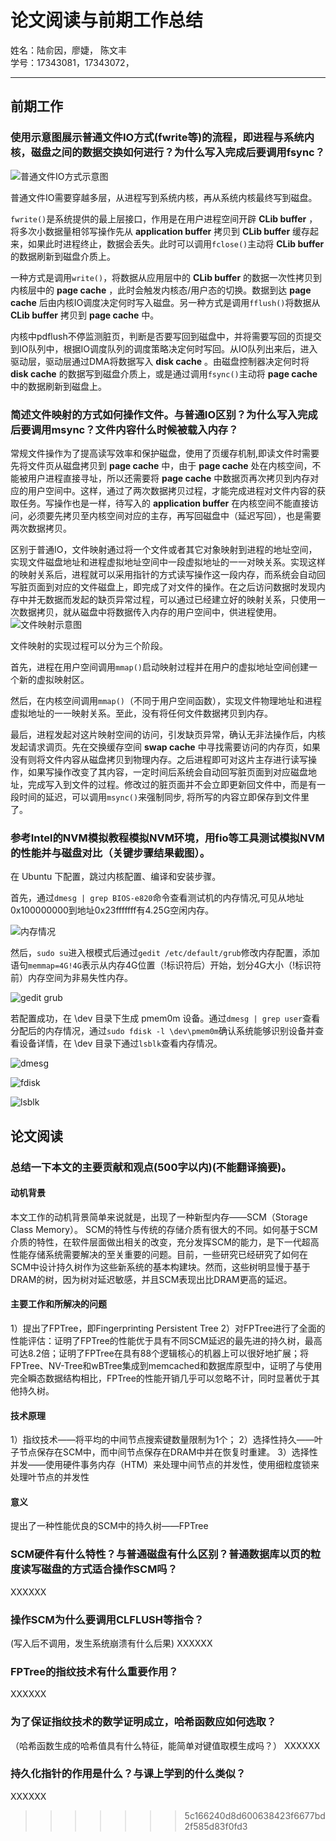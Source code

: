 # 论文阅读与前期工作总结
姓名：陆俞因，廖婕， 陈文丰<br/>
学号：17343081，17343072，

---
## 前期工作

### 使用示意图展示普通文件IO方式(fwrite等)的流程，即进程与系统内核，磁盘之间的数据交换如何进行？为什么写入完成后要调用fsync？
![普通文件IO方式示意图](http://blog.chinaunix.net/attachment/201207/11/27105712_13419741441gpp.gif)

普通文件IO需要穿越多层，从进程写到系统内核，再从系统内核最终写到磁盘。

`fwrite()`是系统提供的最上层接口，作用是在用户进程空间开辟 **CLib buffer** ，将多次小数据量相邻写操作先从 **application buffer** 拷贝到 **CLib buffer** 缓存起来，如果此时进程终止，数据会丢失。此时可以调用`fclose()`主动将 **CLib buffer** 的数据刷新到磁盘介质上。

一种方式是调用`write()`，将数据从应用层中的 **CLib buffer** 的数据一次性拷贝到内核层中的 **page cache** ，此时会触发内核态/用户态的切换。数据到达 **page cache** 后由内核IO调度决定何时写入磁盘。另一种方式是调用`fflush()`将数据从 **CLib buffer** 拷贝到 **page cache** 中。

内核中pdflush不停监测脏页，判断是否要写回到磁盘中，并将需要写回的页提交到IO队列中，根据IO调度队列的调度策略决定何时写回。从IO队列出来后，进入驱动层，驱动层通过DMA将数据写入 **disk cache** 。由磁盘控制器决定何时将 **disk cache** 的数据写到磁盘介质上，或是通过调用`fsync()`主动将 **page cache** 中的数据刷新到磁盘上。

### 简述文件映射的方式如何操作文件。与普通IO区别？为什么写入完成后要调用msync？文件内容什么时候被载入内存？
常规文件操作为了提高读写效率和保护磁盘，使用了页缓存机制,即读文件时需要先将文件页从磁盘拷贝到 **page cache** 中，由于 **page cache** 处在内核空间，不能被用户进程直接寻址，所以还需要将 **page cache** 中数据页再次拷贝到内存对应的用户空间中。这样，通过了两次数据拷贝过程，才能完成进程对文件内容的获取任务。写操作也是一样，待写入的 **application buffer** 在内核空间不能直接访问，必须要先拷贝至内核空间对应的主存，再写回磁盘中（延迟写回），也是需要两次数据拷贝。

区别于普通IO，文件映射通过将一个文件或者其它对象映射到进程的地址空间，实现文件磁盘地址和进程虚拟地址空间中一段虚拟地址的一一对映关系。实现这样的映射关系后，进程就可以采用指针的方式读写操作这一段内存，而系统会自动回写脏页面到对应的文件磁盘上，即完成了对文件的操作。在之后访问数据时发现内存中并无数据而发起的缺页异常过程，可以通过已经建立好的映射关系，只使用一次数据拷贝，就从磁盘中将数据传入内存的用户空间中，供进程使用。
![文件映射示意图](https://images0.cnblogs.com/blog2015/571793/201507/200501092691998.png)

文件映射的实现过程可以分为三个阶段。

首先，进程在用户空间调用`mmap()`启动映射过程并在用户的虚拟地址空间创建一个新的虚拟映射区。

然后，在内核空间调用`mmap()`（不同于用户空间函数），实现文件物理地址和进程虚拟地址的一一映射关系。至此，没有将任何文件数据拷贝到内存。

最后，进程发起对这片映射空间的访问，引发缺页异常，确认无非法操作后，内核发起请求调页。先在交换缓存空间 **swap cache** 中寻找需要访问的内存页，如果没有则将文件内容从磁盘拷贝到物理内存。之后进程即可对这片主存进行读写操作，如果写操作改变了其内容，一定时间后系统会自动回写脏页面到对应磁盘地址，完成写入到文件的过程。修改过的脏页面并不会立即更新回文件中，而是有一段时间的延迟，可以调用`msync()`来强制同步, 将所写的内容立即保存到文件里了。

### 参考Intel的NVM模拟教程模拟NVM环境，用fio等工具测试模拟NVM的性能并与磁盘对比（关键步骤结果截图）。
在 Ubuntu 下配置，跳过内核配置、编译和安装步骤。

首先，通过`dmesg | grep BIOS-e820`命令查看测试机的内存情况,可见从地址0x100000000到地址0x23fffffff有4.25G空闲内存。

![内存情况](https://raw.githubusercontent.com/anineee/Images/master/set-again2.JPG)

然后，`sudo su`进入根模式后通过`gedit /etc/default/grub`修改内存配置，添加语句`memmap=4G!4G`表示从内存4G位置（!标识符后）开始，划分4G大小（!标识符前）内存空间为非易失性内存。

![gedit grub](https://raw.githubusercontent.com/anineee/Images/master/gedit-grub2.JPG)

若配置成功，在 \dev 目录下生成 pmem0m 设备。通过`dmesg | grep user`查看分配后的内存情况，通过`sudo fdisk -l \dev\pmem0m`确认系统能够识别设备并查看设备详情，在 \dev 目录下通过`lsblk`查看内存情况。

![dmesg](https://raw.githubusercontent.com/anineee/Images/master/grup-succeed2_LI.jpg)

![fdisk](https://raw.githubusercontent.com/anineee/Images/master/grup-succeed_LI.jpg)

![lsblk](https://raw.githubusercontent.com/anineee/Images/master/lsblk_LI.jpg)

## 论文阅读

### 总结一下本文的主要贡献和观点(500字以内)(不能翻译摘要)。
#### 动机背景
本文工作的动机背景简单来说就是，出现了一种新型内存——SCM（Storage Class Memory）。
SCM的特性与传统的存储介质有很大的不同。如何基于SCM介质的特性，在软件层面做出相关的改变，充分发挥SCM的能力，是下一代超高性能存储系统需要解决的至关重要的问题。目前，一些研究已经研究了如何在SCM中设计持久树作为这些新系统的基本构建块。然而，这些树明显慢于基于DRAM的树，因为树对延迟敏感，并且SCM表现出比DRAM更高的延迟。
#### 主要工作和所解决的问题
1）提出了FPTree，即Fingerprinting Persistent Tree
2）对FPTree进行了全面的性能评估：证明了FPTree的性能优于具有不同SCM延迟的最先进的持久树，最高可达8.2倍；证明了FPTree在具有88个逻辑核心的机器上可以很好地扩展；将FPTree、NV-Tree和wBTree集成到memcached和数据库原型中，证明了与使用完全瞬态数据结构相比，FPTree的性能开销几乎可以忽略不计，同时显著优于其他持久树。
#### 技术原理
1）指纹技术——将平均的中间节点搜索键数量限制为1个；
2）选择性持久——叶子节点保存在SCM中，而中间节点保存在DRAM中并在恢复时重建。
3）选择性并发——使用硬件事务内存（HTM）来处理中间节点的并发性，使用细粒度锁来处理叶节点的并发性
#### 意义
提出了一种性能优良的SCM中的持久树——FPTree

### SCM硬件有什么特性？与普通磁盘有什么区别？普通数据库以页的粒度读写磁盘的方式适合操作SCM吗？
XXXXXX

### 操作SCM为什么要调用CLFLUSH等指令？
(写入后不调用，发生系统崩溃有什么后果)
XXXXXX

### FPTree的指纹技术有什么重要作用？
XXXXXX

### 为了保证指纹技术的数学证明成立，哈希函数应如何选取？
（哈希函数生成的哈希值具有什么特征，能简单对键值取模生成吗？）
XXXXXX

### 持久化指针的作用是什么？与课上学到的什么类似？
XXXXXX
>>>>>>> 5c166240d8d600638423f6677bd2f585d83f0fd3
